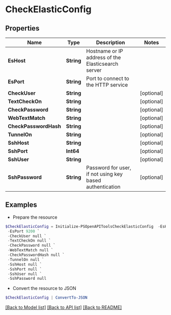 # CheckElasticConfig
## Properties

Name | Type | Description | Notes
------------ | ------------- | ------------- | -------------
**EsHost** | **String** | Hostname or IP address of the Elasticsearch server | 
**EsPort** | **String** | Port to connect to the HTTP service | 
**CheckUser** | **String** |  | [optional] 
**TextCheckOn** | **String** |  | [optional] 
**CheckPassword** | **String** |  | [optional] 
**WebTextMatch** | **String** |  | [optional] 
**CheckPasswordHash** | **String** |  | [optional] 
**TunnelOn** | **String** |  | [optional] 
**SshHost** | **String** |  | [optional] 
**SshPort** | **Int64** |  | [optional] 
**SshUser** | **String** |  | [optional] 
**SshPassword** | **String** | Password for user, if not using key based authentication | [optional] 

## Examples

- Prepare the resource
```powershell
$CheckElasticConfig = Initialize-PSOpenAPIToolsCheckElasticConfig  -EsHost test.example.org `
 -EsPort 9200 `
 -CheckUser null `
 -TextCheckOn null `
 -CheckPassword null `
 -WebTextMatch null `
 -CheckPasswordHash null `
 -TunnelOn null `
 -SshHost null `
 -SshPort null `
 -SshUser null `
 -SshPassword null
```

- Convert the resource to JSON
```powershell
$CheckElasticConfig | ConvertTo-JSON
```

[[Back to Model list]](../README.md#documentation-for-models) [[Back to API list]](../README.md#documentation-for-api-endpoints) [[Back to README]](../README.md)

